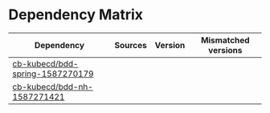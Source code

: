 # Dependency Matrix

Dependency | Sources | Version | Mismatched versions
---------- | ------- | ------- | -------------------
[cb-kubecd/bdd-spring-1587270179](https://github.com/cb-kubecd/bdd-spring-1587270179.git) |  | []() | 
[cb-kubecd/bdd-nh-1587271421](https://github.com/cb-kubecd/bdd-nh-1587271421.git) |  | []() | 

